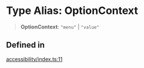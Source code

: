 # Type Alias: OptionContext

> **OptionContext**: `"menu"` \| `"value"`

## Defined in

[accessibility/index.ts:11](https://github.com/cluk3/react-select/blob/ed039925bb007c645df3b023879a7c98ae8eeccd/packages/react-select/src/accessibility/index.ts#L11)

